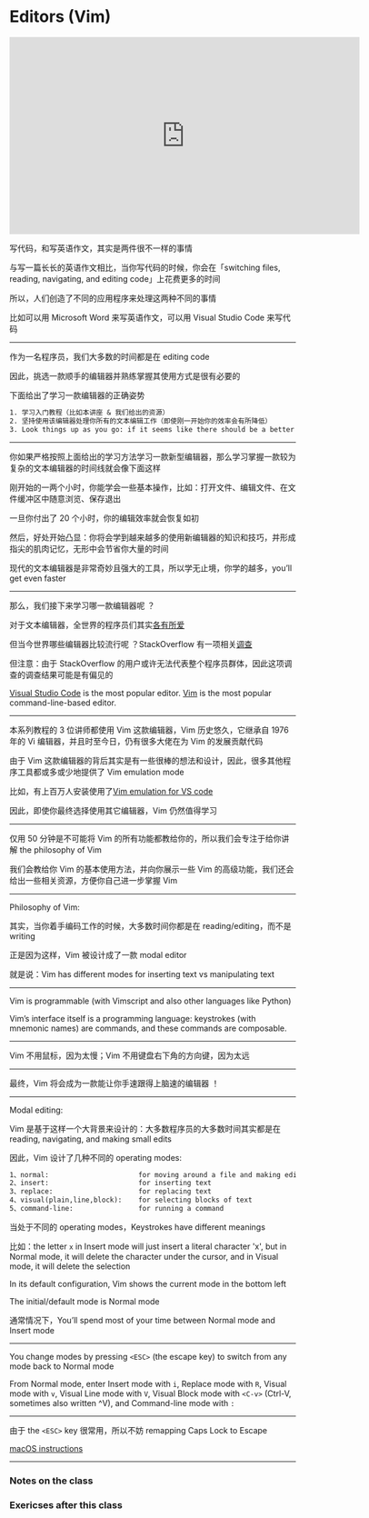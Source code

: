 # Editors (Vim)

<iframe width="616" height="347" src="https://www.youtube.com/embed/a6Q8Na575qc" title="Lecture 3: Editors (vim) (2020)" frameborder="0" allow="accelerometer; autoplay; clipboard-write; encrypted-media; gyroscope; picture-in-picture" allowfullscreen></iframe>

写代码，和写英语作文，其实是两件很不一样的事情

与写一篇长长的英语作文相比，当你写代码的时候，你会在「switching files, reading, navigating, and editing code」上花费更多的时间

所以，人们创造了不同的应用程序来处理这两种不同的事情

比如可以用 Microsoft Word 来写英语作文，可以用 Visual Studio Code 来写代码

---

作为一名程序员，我们大多数的时间都是在 editing code

因此，挑选一款顺手的编辑器并熟练掌握其使用方式是很有必要的

下面给出了学习一款编辑器的正确姿势

```txt
1. 学习入门教程（比如本讲座 & 我们给出的资源）
2. 坚持使用该编辑器处理你所有的文本编辑工作（即使刚一开始你的效率会有所降低）
3. Look things up as you go: if it seems like there should be a better way to do something, there probably is
```

---

你如果严格按照上面给出的学习方法学习一款新型编辑器，那么学习掌握一款较为复杂的文本编辑器的时间线就会像下面这样

刚开始的一两个小时，你能学会一些基本操作，比如：打开文件、编辑文件、在文件缓冲区中随意浏览、保存退出

一旦你付出了 20 个小时，你的编辑效率就会恢复如初

然后，好处开始凸显：你将会学到越来越多的使用新编辑器的知识和技巧，并形成指尖的肌肉记忆，无形中会节省你大量的时间

现代的文本编辑器是非常奇妙且强大的工具，所以学无止境，你学的越多，you’ll get even faster

---

那么，我们接下来学习哪一款编辑器呢 ？

对于文本编辑器，全世界的程序员们其实[各有所爱](https://en.wikipedia.org/wiki/Editor_war)

但当今世界哪些编辑器比较流行呢 ？StackOverflow 有一项相关[调查](https://insights.stackoverflow.com/survey/2019/#development-environments-and-tools)

但注意：由于 StackOverflow 的用户或许无法代表整个程序员群体，因此这项调查的调查结果可能是有偏见的

[Visual Studio Code](https://code.visualstudio.com/) is the most popular editor. [Vim](https://www.vim.org/) is the most popular command-line-based editor.

---

本系列教程的 3 位讲师都使用 Vim 这款编辑器，Vim 历史悠久，它继承自 1976 年的 Vi 编辑器，并且时至今日，仍有很多大佬在为 Vim 的发展贡献代码

由于 Vim 这款编辑器的背后其实是有一些很棒的想法和设计，因此，很多其他程序工具都或多或少地提供了 Vim emulation mode

比如，有上百万人安装使用了[Vim emulation for VS code](https://github.com/VSCodeVim/Vim)

因此，即使你最终选择使用其它编辑器，Vim 仍然值得学习

---

仅用 50 分钟是不可能将 Vim 的所有功能都教给你的，所以我们会专注于给你讲解 the philosophy of Vim

我们会教给你 Vim 的基本使用方法，并向你展示一些 Vim 的高级功能，我们还会给出一些相关资源，方便你自己进一步掌握 Vim

---

Philosophy of Vim:

其实，当你着手编码工作的时候，大多数时间你都是在 reading/editing，而不是 writing

正是因为这样，Vim 被设计成了一款 modal editor

就是说：Vim has different modes for inserting text vs manipulating text

---

Vim is programmable (with Vimscript and also other languages like Python)

Vim’s interface itself is a programming language: keystrokes (with mnemonic names) are commands, and these commands are composable.

---

Vim 不用鼠标，因为太慢；Vim 不用键盘右下角的方向键，因为太远

---

最终，Vim 将会成为一款能让你手速跟得上脑速的编辑器 ！

---

Modal editing:

Vim 是基于这样一个大背景来设计的：大多数程序员的大多数时间其实都是在 reading, navigating, and making small edits

因此，Vim 设计了几种不同的 operating modes:

```txt
1、normal:                      for moving around a file and making edits
2、insert:                      for inserting text
3、replace:                     for replacing text
4、visual(plain,line,block):    for selecting blocks of text
5、command-line:                for running a command
```

当处于不同的 operating modes，Keystrokes have different meanings

比如：the letter `x` in Insert mode will just insert a literal character 'x', but in Normal mode, it will delete the character under the cursor, and in Visual mode, it will delete the selection

In its default configuration, Vim shows the current mode in the bottom left

The initial/default mode is Normal mode

通常情况下，You’ll spend most of your time between Normal mode and Insert mode

---

You change modes by pressing `<ESC>` (the escape key) to switch from any mode back to Normal mode

From Normal mode, enter Insert mode with `i`, Replace mode with `R`, Visual mode with `v`, Visual Line mode with `V`, Visual Block mode with `<C-v>` (Ctrl-V, sometimes also written ^V), and Command-line mode with `:`

---

由于 the `<ESC>` key 很常用，所以不妨 remapping Caps Lock to Escape

[macOS instructions](https://vim.fandom.com/wiki/Map_caps_lock_to_escape_in_macOS)

---



### Notes on the class



### Exericses after this class


